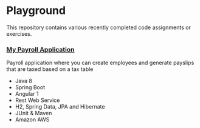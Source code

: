 # Playground

This repository contains various recently completed code assignments or exercises.

### [My Payroll Application](https://github.com/craigvosloo/playground/tree/master/payroll)
Payroll application where you can create employees and generate payslips that are taxed based on a tax table

* Java 8
* Spring Boot
* Angular 1
* Rest Web Service
* H2, Spring Data, JPA and Hibernate
* JUnit & Maven
* Amazon AWS
